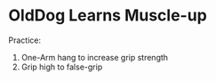 # OldDog Learns Muscle-up

Practice:
1. One-Arm hang to increase grip strength
2. Grip high to false-grip
